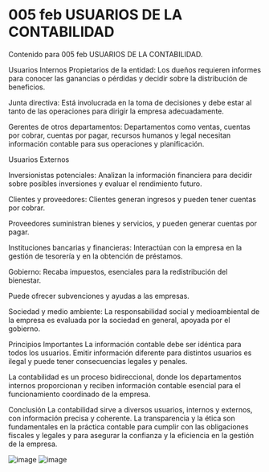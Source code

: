 # 005 feb  USUARIOS DE LA CONTABILIDAD

Contenido para 005 feb  USUARIOS DE LA CONTABILIDAD.

Usuarios Internos
Propietarios de la entidad: Los dueños requieren informes para conocer las ganancias o pérdidas y decidir sobre la distribución de beneficios.

Junta directiva: Está involucrada en la toma de decisiones y debe estar al tanto de las operaciones para dirigir la empresa adecuadamente.

Gerentes de otros departamentos: Departamentos como ventas, cuentas por cobrar, cuentas por pagar, recursos humanos y legal necesitan información contable para sus operaciones y planificación.

Usuarios Externos

Inversionistas potenciales: Analizan la información financiera para decidir sobre posibles inversiones y evaluar el rendimiento futuro.

Clientes y proveedores:
Clientes generan ingresos y pueden tener cuentas por cobrar.

Proveedores suministran bienes y servicios, y pueden generar cuentas por pagar.

Instituciones bancarias y financieras: Interactúan con la empresa en la gestión de tesorería y en la obtención de préstamos.

Gobierno:
Recaba impuestos, esenciales para la redistribución del bienestar.

Puede ofrecer subvenciones y ayudas a las empresas.

Sociedad y medio ambiente: La responsabilidad social y medioambiental de la empresa es evaluada por la sociedad en general, apoyada por el gobierno.

Principios Importantes
La información contable debe ser idéntica para todos los usuarios. Emitir información diferente para distintos usuarios es ilegal y puede tener consecuencias legales y penales.

La contabilidad es un proceso bidireccional, donde los departamentos internos proporcionan y reciben información contable esencial para el funcionamiento coordinado de la empresa.

Conclusión
La contabilidad sirve a diversos usuarios, internos y externos, con información precisa y coherente. La transparencia y la ética son fundamentales en la práctica contable para cumplir con las obligaciones fiscales y legales y para asegurar la confianza y la eficiencia en la gestión de la empresa.

![image](https://github.com/rggcontable/ContableTip-2016-100/assets/170726515/c249adbf-14bd-4e8b-bf1c-eb2ca13bd339)
![image](https://github.com/rggcontable/ContableTip-2016-100/assets/170726515/17aa6e50-ee0a-410c-acc2-51496d6afabe)
